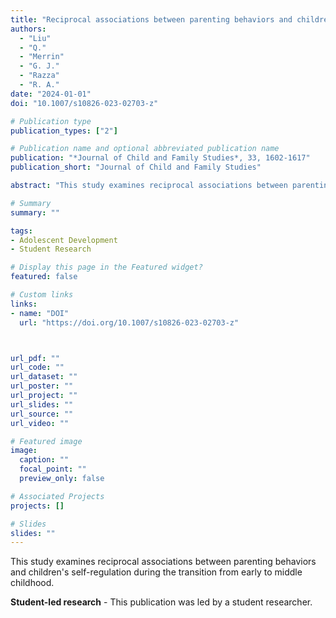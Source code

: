 ```yaml
---
title: "Reciprocal associations between parenting behaviors and children's self-regulation during the transition from early to middle childhood (Student-led research)"
authors:
  - "Liu"
  - "Q."
  - "Merrin"
  - "G. J."
  - "Razza"
  - "R. A."
date: "2024-01-01"
doi: "10.1007/s10826-023-02703-z"

# Publication type
publication_types: ["2"]

# Publication name and optional abbreviated publication name
publication: "*Journal of Child and Family Studies*, 33, 1602-1617"
publication_short: "Journal of Child and Family Studies"

abstract: "This study examines reciprocal associations between parenting behaviors and children's self-regulation during the transition from early to middle childhood."

# Summary
summary: ""

tags:
- Adolescent Development
- Student Research

# Display this page in the Featured widget?
featured: false

# Custom links
links:
- name: "DOI"
  url: "https://doi.org/10.1007/s10826-023-02703-z"



url_pdf: ""
url_code: ""
url_dataset: ""
url_poster: ""
url_project: ""
url_slides: ""
url_source: ""
url_video: ""

# Featured image
image:
  caption: ""
  focal_point: ""
  preview_only: false

# Associated Projects
projects: []

# Slides
slides: ""
---
```


This study examines reciprocal associations between parenting behaviors and children's self-regulation during the transition from early to middle childhood.

**Student-led research** - This publication was led by a student researcher.
